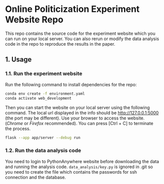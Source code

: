 # Online Politicization Experiment Website Repo

This repo contains the source code for the experiment website which you can run on your local server. You can also rerun or modify the data analysis code in the repo to reproduce the results in the paper.

## 1. Usage

### 1.1. Run the experiment website

Run the following command to install dependencies for the repo:
```bash
conda env create -f environment.yaml
conda activate web_development
```
Then you can start the website on your local server using the following command. The local url displayed in the info should be http://127.0.0.1:5000 (the port may be different). Use your browser to access the website. (*Chrome* or *Firefox* recommended). You can press [Ctrl + C] to terminate the process.
```bash
flask --app app/server --debug run
```

### 1.2. Run the data analysis code
You need to login to PythonAnywhere website before downloading the data and running the analysis code. ``data_analysis/key.py`` is ignored in .git so you need to create the file which contains the passwords for ssh connection and the database.